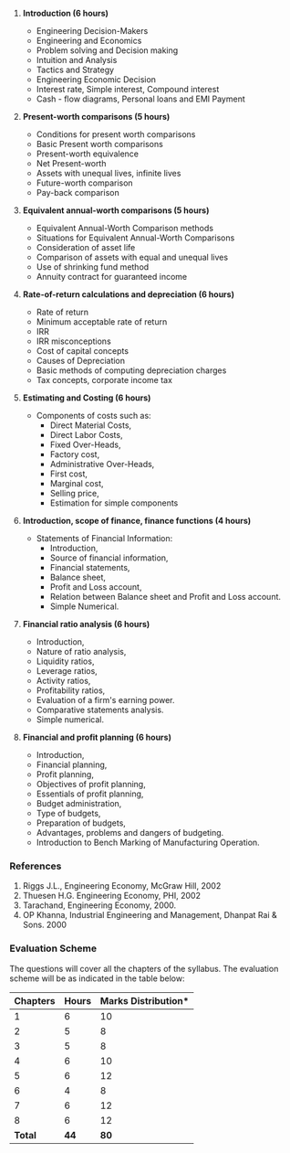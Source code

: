 1. **Introduction (6 hours)**
    * Engineering Decision-Makers
    * Engineering and Economics
    * Problem solving and Decision making
    * Intuition and Analysis
    * Tactics and Strategy
    * Engineering Economic Decision
    * Interest rate, Simple interest, Compound interest
    * Cash - flow diagrams, Personal loans and EMI Payment
    
2. **Present-worth comparisons (5 hours)**
    * Conditions for present worth comparisons
    * Basic Present worth comparisons
    * Present-worth equivalence
    * Net Present-worth
    * Assets with unequal lives, infinite lives
    * Future-worth comparison
    * Pay-back comparison

3. **Equivalent annual-worth comparisons (5 hours)**
    * Equivalent Annual-Worth Comparison methods
    * Situations for Equivalent Annual-Worth Comparisons
    * Consideration of asset life
    * Comparison of assets with equal and unequal lives
    * Use of shrinking fund method
    * Annuity contract for guaranteed income

4. **Rate-of-return calculations and depreciation (6 hours)**
    * Rate of return
    * Minimum acceptable rate of return
    * IRR
    * IRR misconceptions
    * Cost of capital concepts
    * Causes of Depreciation
    * Basic methods of computing depreciation charges
    * Tax concepts, corporate income tax

5. **Estimating and Costing (6 hours)**
    * Components of costs such as:
        * Direct Material Costs,
        * Direct Labor Costs,
        * Fixed Over-Heads,
        * Factory cost,
        * Administrative Over-Heads,
        * First cost,
        * Marginal cost,
        * Selling price,
        * Estimation for simple components

6. **Introduction, scope of finance, finance functions (4 hours)**
    * Statements of Financial Information:
        * Introduction,
        * Source of financial information,
        * Financial statements,
        * Balance sheet,
        * Profit and Loss account,
        * Relation between Balance sheet and Profit and Loss account.
        * Simple Numerical.

7. **Financial ratio analysis (6 hours)**
    * Introduction,
    * Nature of ratio analysis,
    * Liquidity ratios,
    * Leverage ratios,
    * Activity ratios,
    * Profitability ratios,
    * Evaluation of a firm's earning power.
    * Comparative statements analysis.
    * Simple numerical.

8. **Financial and profit planning (6 hours)**
    * Introduction,
    * Financial planning,
    * Profit planning,
    * Objectives of profit planning,
    * Essentials of profit planning,
    * Budget administration,
    * Type of budgets,
    * Preparation of budgets,
    * Advantages, problems and dangers of budgeting.
    * Introduction to Bench Marking of Manufacturing Operation.

### References

1. Riggs J.L., Engineering Economy, McGraw Hill, 2002
2. Thuesen H.G. Engineering Economy, PHI, 2002
3. Tarachand, Engineering Economy, 2000.
4. OP Khanna, Industrial Engineering and Management, Dhanpat Rai & Sons. 2000

### Evaluation Scheme

The questions will cover all the chapters of the syllabus. The evaluation scheme will be as indicated in the table below:

| Chapters  | Hours  | Marks Distribution* |
| --------- | ------ | ------------------- |
| 1         | 6      | 10                  |
| 2         | 5      | 8                   |
| 3         | 5      | 8                   |
| 4         | 6      | 10                  |
| 5         | 6      | 12                  |
| 6         | 4      | 8                   |
| 7         | 6      | 12                  |
| 8         | 6      | 12                  |
| **Total** | **44** | **80**              |

